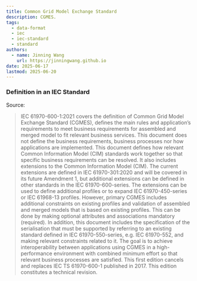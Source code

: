 ```yaml
---
title: Common Grid Model Exchange Standard
description: CGMES.
tags:
  - data-format
  - iec
  - iec-standard
  - standard
authors:
  - name: Jinning Wang
    url: https://jinningwang.github.io
date: 2025-06-17
lastmod: 2025-06-20
---
```


### Definition in an IEC Standard

Source: <d-cite key="tc2021iec61970"></d-cite>

> IEC 61970-600-1:2021 covers the definition of Common Grid Model Exchange Standard (CGMES), defines the main rules and application’s requirements to meet business requirements for assembled and merged model to fit relevant business services. This document does not define the business requirements, business processes nor how applications are implemented. This document defines how relevant Common Information Model (CIM) standards work together so that specific business requirements can be resolved. It also includes extensions to the Common Information Model (CIM). The current extensions are defined in IEC 61970-301:2020 and will be covered in its future Amendment 1, but additional extensions can be defined in other standards in the IEC 61970-600-series. The extensions can be used to define additional profiles or to expand IEC 61970-450-series or IEC 61968-13 profiles. However, primary CGMES includes additional constraints on existing profiles and validation of assembled and merged models that is based on existing profiles. This can be done by making optional attributes and associations mandatory (required). In addition, this document includes the specification of the serialisation that must be supported by referring to an existing standard defined in IEC 61970-550-series, e.g. IEC 61970-552, and making relevant constraints related to it. The goal is to achieve interoperability between applications using CGMES in a high-performance environment with combined minimum effort so that relevant business processes are satisfied. This first edition cancels and replaces IEC TS 61970-600-1 published in 2017. This edition constitutes a technical revision.
